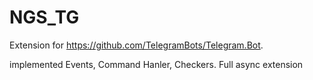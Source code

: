 # NGS_TG


Extension for https://github.com/TelegramBots/Telegram.Bot.

implemented Events, Command Hanler, Checkers. Full async extension
